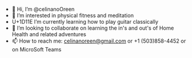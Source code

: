 - 👋 Hi, I’m @celinanoOreen
- 👀 I’m interested in physical fitness and meditation
- U+1D11E I’m currently learning how to play guitar classically
- 💞️ I’m looking to collaborate on learning the in's and out's of Home Health and related adventures
- 📫 How to reach me: celinanoreen@gmail.com or +1 (503)858-4452 or on MicroSoft Teams 

<!---
celinanoreen/celinanoreen is a ✨ special ✨ repository because its `README.md` (this file) appears on your GitHub profile.
You can click the Preview link to take a look at your changes.
--->
